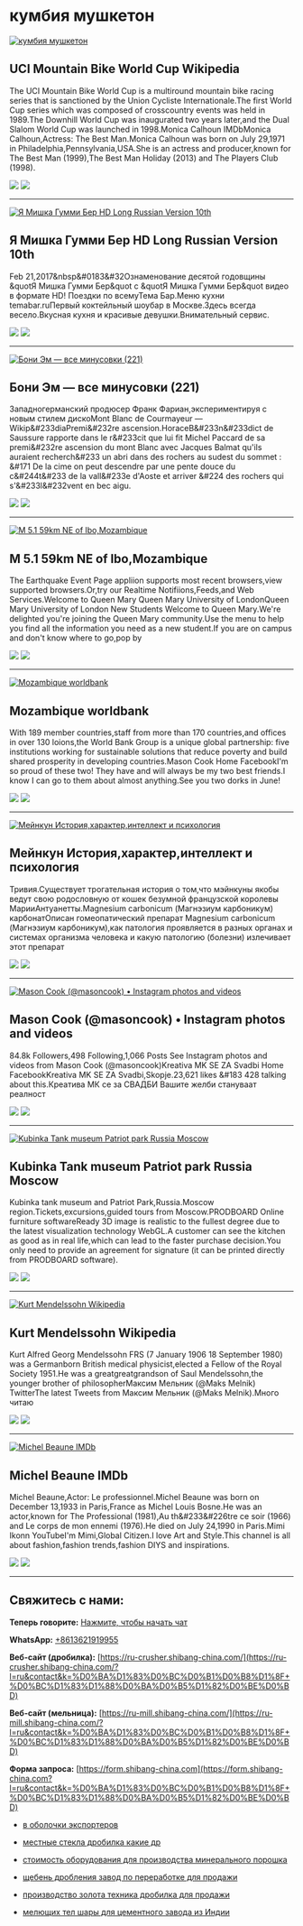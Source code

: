 # кумбия мушкетон

<a href="https://swt.shibang-china.com/?n=lxq&l=ru&img&k=%D0%BA%D1%83%D0%BC%D0%B1%D0%B8%D1%8F+%D0%BC%D1%83%D1%88%D0%BA%D0%B5%D1%82%D0%BE%D0%BD" target="_blank">![кумбия мушкетон](http://static.shibang-china.com/all-800x300/454.jpg)</a>

## UCI Mountain Bike World Cup Wikipedia
The UCI Mountain Bike World Cup is a multiround mountain bike racing series that is sanctioned by the Union Cycliste Internationale.The first World Cup series which was composed of crosscountry events was held in 1989.The Downhill World Cup was inaugurated two years later,and the Dual Slalom World Cup was launched in 1998.Monica Calhoun IMDbMonica Calhoun,Actress: The Best Man.Monica Calhoun was born on July 29,1971 in Philadelphia,Pennsylvania,USA.She is an actress and producer,known for The Best Man (1999),The Best Man Holiday (2013) and The Players Club (1998).


<a href="https://whatsapp.shibangsoft.com/WhatsApp.php" target="_blank" title="WhatsApp">![](http://static.shibang-china.com/icon/whatsapp.png)</a> <a href="https://swt.shibang-china.com/?n=lxq&l=ru&icon&k=%D0%BA%D1%83%D0%BC%D0%B1%D0%B8%D1%8F+%D0%BC%D1%83%D1%88%D0%BA%D0%B5%D1%82%D0%BE%D0%BD" target="_blank">![](http://static.shibang-china.com/icon/chat-ru.png)</a>

---

<a href="https://swt.shibang-china.com/?n=lxq&l=ru&img&k=%D0%BA%D1%83%D0%BC%D0%B1%D0%B8%D1%8F+%D0%BC%D1%83%D1%88%D0%BA%D0%B5%D1%82%D0%BE%D0%BD" target="_blank">![Я Мишка Гумми Бер HD Long Russian Version 10th](http://static.shibang-china.com/all-800x300/1269.jpg)</a>

## Я Мишка Гумми Бер HD Long Russian Version 10th
Feb 21,2017&nbsp&#0183&#32Ознаменование десятой годовщины &quotЯ Мишка Гумми Бер&quot с &quotЯ Мишка Гумми Бер&quot видео в формате HD! Поездки по всемуТема Бар.Меню кухни temabar.ruПервый коктейльный шоубар в Москве.Здесь всегда весело.Вкусная кухня и красивые девушки.Внимательный сервис.


<a href="https://whatsapp.shibangsoft.com/WhatsApp.php" target="_blank" title="WhatsApp">![](http://static.shibang-china.com/icon/whatsapp.png)</a> <a href="https://swt.shibang-china.com/?n=lxq&l=ru&icon&k=%D0%BA%D1%83%D0%BC%D0%B1%D0%B8%D1%8F+%D0%BC%D1%83%D1%88%D0%BA%D0%B5%D1%82%D0%BE%D0%BD" target="_blank">![](http://static.shibang-china.com/icon/chat-ru.png)</a>

---

<a href="https://swt.shibang-china.com/?n=lxq&l=ru&img&k=%D0%BA%D1%83%D0%BC%D0%B1%D0%B8%D1%8F+%D0%BC%D1%83%D1%88%D0%BA%D0%B5%D1%82%D0%BE%D0%BD" target="_blank">![Бони Эм — все минусовки (221)](http://static.shibang-china.com/all-800x300/845.jpg)</a>

## Бони Эм — все минусовки (221)
Западногерманский продюсер Франк Фариан,экспериментируя с новым стилем дискоMont Blanc de Courmayeur — Wikip&#233diaPremi&#232re ascension.HoraceB&#233n&#233dict de Saussure rapporte dans le r&#233cit que lui fit Michel Paccard de sa premi&#232re ascension du mont Blanc avec Jacques Balmat qu'ils auraient recherch&#233 un abri dans des rochers au sudest du sommet : &#171 De la cime on peut descendre par une pente douce du c&#244t&#233 de la vall&#233e d'Aoste et arriver &#224 des rochers qui s'&#233l&#232vent en bec aigu.


<a href="https://whatsapp.shibangsoft.com/WhatsApp.php" target="_blank" title="WhatsApp">![](http://static.shibang-china.com/icon/whatsapp.png)</a> <a href="https://swt.shibang-china.com/?n=lxq&l=ru&icon&k=%D0%BA%D1%83%D0%BC%D0%B1%D0%B8%D1%8F+%D0%BC%D1%83%D1%88%D0%BA%D0%B5%D1%82%D0%BE%D0%BD" target="_blank">![](http://static.shibang-china.com/icon/chat-ru.png)</a>

---

<a href="https://swt.shibang-china.com/?n=lxq&l=ru&img&k=%D0%BA%D1%83%D0%BC%D0%B1%D0%B8%D1%8F+%D0%BC%D1%83%D1%88%D0%BA%D0%B5%D1%82%D0%BE%D0%BD" target="_blank">![M 5.1 59km NE of Ibo,Mozambique](http://static.shibang-china.com/all-800x300/954.jpg)</a>

## M 5.1 59km NE of Ibo,Mozambique
The Earthquake Event Page appliion supports most recent browsers,view supported browsers.Or,try our Realtime Notifiions,Feeds,and Web Services.Welcome to Queen Mary Queen Mary University of LondonQueen Mary University of London New Students Welcome to Queen Mary.We're delighted you're joining the Queen Mary community.Use the menu to help you find all the information you need as a new student.If you are on campus and don't know where to go,pop by


<a href="https://whatsapp.shibangsoft.com/WhatsApp.php" target="_blank" title="WhatsApp">![](http://static.shibang-china.com/icon/whatsapp.png)</a> <a href="https://swt.shibang-china.com/?n=lxq&l=ru&icon&k=%D0%BA%D1%83%D0%BC%D0%B1%D0%B8%D1%8F+%D0%BC%D1%83%D1%88%D0%BA%D0%B5%D1%82%D0%BE%D0%BD" target="_blank">![](http://static.shibang-china.com/icon/chat-ru.png)</a>

---

<a href="https://swt.shibang-china.com/?n=lxq&l=ru&img&k=%D0%BA%D1%83%D0%BC%D0%B1%D0%B8%D1%8F+%D0%BC%D1%83%D1%88%D0%BA%D0%B5%D1%82%D0%BE%D0%BD" target="_blank">![Mozambique worldbank](http://static.shibang-china.com/all-800x300/1414.jpg)</a>

## Mozambique worldbank
With 189 member countries,staff from more than 170 countries,and offices in over 130 loions,the World Bank Group is a unique global partnership: five institutions working for sustainable solutions that reduce poverty and build shared prosperity in developing countries.Mason Cook Home FacebookI'm so proud of these two! They have and will always be my two best friends.I know I can go to them about almost anything.See you two dorks in June!


<a href="https://whatsapp.shibangsoft.com/WhatsApp.php" target="_blank" title="WhatsApp">![](http://static.shibang-china.com/icon/whatsapp.png)</a> <a href="https://swt.shibang-china.com/?n=lxq&l=ru&icon&k=%D0%BA%D1%83%D0%BC%D0%B1%D0%B8%D1%8F+%D0%BC%D1%83%D1%88%D0%BA%D0%B5%D1%82%D0%BE%D0%BD" target="_blank">![](http://static.shibang-china.com/icon/chat-ru.png)</a>

---

<a href="https://swt.shibang-china.com/?n=lxq&l=ru&img&k=%D0%BA%D1%83%D0%BC%D0%B1%D0%B8%D1%8F+%D0%BC%D1%83%D1%88%D0%BA%D0%B5%D1%82%D0%BE%D0%BD" target="_blank">![Мейнкун История,характер,интеллект и психология](http://static.shibang-china.com/all-800x300/802.jpg)</a>

## Мейнкун История,характер,интеллект и психология
Тривия.Существует трогательная история о том,что мэйнкуны якобы ведут свою родословную от кошек безумной французской королевы МарииАнтуанетты.Magnesium carbonicum (Магнэзиум карбоникум) карбонатОписан гомеопатический препарат Magnesium carbonicum (Магнэзиум карбоникум),как патология проявляется в разных органах и системах организма человека и какую патологию (болезни) излечивает этот препарат


<a href="https://whatsapp.shibangsoft.com/WhatsApp.php" target="_blank" title="WhatsApp">![](http://static.shibang-china.com/icon/whatsapp.png)</a> <a href="https://swt.shibang-china.com/?n=lxq&l=ru&icon&k=%D0%BA%D1%83%D0%BC%D0%B1%D0%B8%D1%8F+%D0%BC%D1%83%D1%88%D0%BA%D0%B5%D1%82%D0%BE%D0%BD" target="_blank">![](http://static.shibang-china.com/icon/chat-ru.png)</a>

---

<a href="https://swt.shibang-china.com/?n=lxq&l=ru&img&k=%D0%BA%D1%83%D0%BC%D0%B1%D0%B8%D1%8F+%D0%BC%D1%83%D1%88%D0%BA%D0%B5%D1%82%D0%BE%D0%BD" target="_blank">![Mason Cook (@masoncook) • Instagram photos and videos](http://static.shibang-china.com/all-800x300/764.jpg)</a>

## Mason Cook (@masoncook) • Instagram photos and videos
84.8k Followers,498 Following,1,066 Posts See Instagram photos and videos from Mason Cook (@masoncook)Kreativa MK SE ZA Svadbi Home FacebookKreativa MK SE ZA Svadbi,Skopje.23,621 likes &#183 428 talking about this.Креатива МК се за СВАДБИ Вашите желби стануваат реалност


<a href="https://whatsapp.shibangsoft.com/WhatsApp.php" target="_blank" title="WhatsApp">![](http://static.shibang-china.com/icon/whatsapp.png)</a> <a href="https://swt.shibang-china.com/?n=lxq&l=ru&icon&k=%D0%BA%D1%83%D0%BC%D0%B1%D0%B8%D1%8F+%D0%BC%D1%83%D1%88%D0%BA%D0%B5%D1%82%D0%BE%D0%BD" target="_blank">![](http://static.shibang-china.com/icon/chat-ru.png)</a>

---

<a href="https://swt.shibang-china.com/?n=lxq&l=ru&img&k=%D0%BA%D1%83%D0%BC%D0%B1%D0%B8%D1%8F+%D0%BC%D1%83%D1%88%D0%BA%D0%B5%D1%82%D0%BE%D0%BD" target="_blank">![Kubinka Tank museum Patriot park Russia Moscow](http://static.shibang-china.com/all-800x300/791.jpg)</a>

## Kubinka Tank museum Patriot park Russia Moscow
Kubinka tank museum and Patriot Park,Russia.Moscow region.Tickets,excursions,guided tours from Moscow.PRODBOARD Online furniture softwareReady 3D image is realistic to the fullest degree due to the latest visualization technology WebGL.A customer can see the kitchen as good as in real life,which can lead to the faster purchase decision.You only need to provide an agreement for signature (it can be printed directly from PRODBOARD software).


<a href="https://whatsapp.shibangsoft.com/WhatsApp.php" target="_blank" title="WhatsApp">![](http://static.shibang-china.com/icon/whatsapp.png)</a> <a href="https://swt.shibang-china.com/?n=lxq&l=ru&icon&k=%D0%BA%D1%83%D0%BC%D0%B1%D0%B8%D1%8F+%D0%BC%D1%83%D1%88%D0%BA%D0%B5%D1%82%D0%BE%D0%BD" target="_blank">![](http://static.shibang-china.com/icon/chat-ru.png)</a>

---

<a href="https://swt.shibang-china.com/?n=lxq&l=ru&img&k=%D0%BA%D1%83%D0%BC%D0%B1%D0%B8%D1%8F+%D0%BC%D1%83%D1%88%D0%BA%D0%B5%D1%82%D0%BE%D0%BD" target="_blank">![Kurt Mendelssohn Wikipedia](http://static.shibang-china.com/all-800x300/17.jpg)</a>

## Kurt Mendelssohn Wikipedia
Kurt Alfred Georg Mendelssohn FRS (7 January 1906 18 September 1980) was a Germanborn British medical physicist,elected a Fellow of the Royal Society 1951.He was a greatgreatgrandson of Saul Mendelssohn,the younger brother of philosopherМаксим Мельник (@Maks Melnik) TwitterThe latest Tweets from Максим Мельник (@Maks Melnik).Много читаю


<a href="https://whatsapp.shibangsoft.com/WhatsApp.php" target="_blank" title="WhatsApp">![](http://static.shibang-china.com/icon/whatsapp.png)</a> <a href="https://swt.shibang-china.com/?n=lxq&l=ru&icon&k=%D0%BA%D1%83%D0%BC%D0%B1%D0%B8%D1%8F+%D0%BC%D1%83%D1%88%D0%BA%D0%B5%D1%82%D0%BE%D0%BD" target="_blank">![](http://static.shibang-china.com/icon/chat-ru.png)</a>

---

<a href="https://swt.shibang-china.com/?n=lxq&l=ru&img&k=%D0%BA%D1%83%D0%BC%D0%B1%D0%B8%D1%8F+%D0%BC%D1%83%D1%88%D0%BA%D0%B5%D1%82%D0%BE%D0%BD" target="_blank">![Michel Beaune IMDb](http://static.shibang-china.com/all-800x300/232.jpg)</a>

## Michel Beaune IMDb
Michel Beaune,Actor: Le professionnel.Michel Beaune was born on December 13,1933 in Paris,France as Michel Louis Bosne.He was an actor,known for The Professional (1981),Au th&#233&#226tre ce soir (1966) and Le corps de mon ennemi (1976).He died on July 24,1990 in Paris.Mimi Ikonn YouTubeI'm Mimi,Global Citizen.I love Art and Style.This channel is all about fashion,fashion trends,fashion DIYS and inspirations.


<a href="https://whatsapp.shibangsoft.com/WhatsApp.php" target="_blank" title="WhatsApp">![](http://static.shibang-china.com/icon/whatsapp.png)</a> <a href="https://swt.shibang-china.com/?l=ru&icon&k=%D0%BA%D1%83%D0%BC%D0%B1%D0%B8%D1%8F+%D0%BC%D1%83%D1%88%D0%BA%D0%B5%D1%82%D0%BE%D0%BD" target="_blank">![](http://static.shibang-china.com/icon/chat-ru.png)</a>

---
## Свяжитесь с нами:

**Теперь говорите:** [Нажмите, чтобы начать чат](https://swt.shibang-china.com?l=ru&contact&k=%D0%BA%D1%83%D0%BC%D0%B1%D0%B8%D1%8F+%D0%BC%D1%83%D1%88%D0%BA%D0%B5%D1%82%D0%BE%D0%BD)

**WhatsApp:**  [+8613621919955](https://whatsapp.shibangsoft.com/WhatsApp.php)

**Веб-сайт (дробилка):** [https://ru-crusher.shibang-china.com/](https://ru-crusher.shibang-china.com/?l=ru&contact&k=%D0%BA%D1%83%D0%BC%D0%B1%D0%B8%D1%8F+%D0%BC%D1%83%D1%88%D0%BA%D0%B5%D1%82%D0%BE%D0%BD)

**Веб-сайт (мельница):** [https://ru-mill.shibang-china.com/](https://ru-mill.shibang-china.com/?l=ru&contact&k=%D0%BA%D1%83%D0%BC%D0%B1%D0%B8%D1%8F+%D0%BC%D1%83%D1%88%D0%BA%D0%B5%D1%82%D0%BE%D0%BD)

**Форма запроса:** [https://form.shibang-china.com](https://form.shibang-china.com?l=ru&contact&k=%D0%BA%D1%83%D0%BC%D0%B1%D0%B8%D1%8F+%D0%BC%D1%83%D1%88%D0%BA%D0%B5%D1%82%D0%BE%D0%BD)

* [в оболочки экспортеров](../53/%D0%B2%20%D0%BE%D0%B1%D0%BE%D0%BB%D0%BE%D1%87%D0%BA%D0%B8%20%D1%8D%D0%BA%D1%81%D0%BF%D0%BE%D1%80%D1%82%D0%B5%D1%80%D0%BE%D0%B2.md)

* [местные стекла дробилка какие др](../55/%D0%BC%D0%B5%D1%81%D1%82%D0%BD%D1%8B%D0%B5%20%D1%81%D1%82%D0%B5%D0%BA%D0%BB%D0%B0%20%D0%B4%D1%80%D0%BE%D0%B1%D0%B8%D0%BB%D0%BA%D0%B0%20%D0%BA%D0%B0%D0%BA%D0%B8%D0%B5%20%D0%B4%D1%80.md)

* [стоимость оборудования для производства минерального порошка](../52/%D1%81%D1%82%D0%BE%D0%B8%D0%BC%D0%BE%D1%81%D1%82%D1%8C%20%D0%BE%D0%B1%D0%BE%D1%80%D1%83%D0%B4%D0%BE%D0%B2%D0%B0%D0%BD%D0%B8%D1%8F%20%D0%B4%D0%BB%D1%8F%20%D0%BF%D1%80%D0%BE%D0%B8%D0%B7%D0%B2%D0%BE%D0%B4%D1%81%D1%82%D0%B2%D0%B0%20%D0%BC%D0%B8%D0%BD%D0%B5%D1%80%D0%B0%D0%BB%D1%8C%D0%BD%D0%BE%D0%B3%D0%BE%20%D0%BF%D0%BE%D1%80%D0%BE%D1%88%D0%BA%D0%B0.md)

* [щебень дробления завод по переработке для продажи](../52/%D1%89%D0%B5%D0%B1%D0%B5%D0%BD%D1%8C%20%D0%B4%D1%80%D0%BE%D0%B1%D0%BB%D0%B5%D0%BD%D0%B8%D1%8F%20%D0%B7%D0%B0%D0%B2%D0%BE%D0%B4%20%D0%BF%D0%BE%20%D0%BF%D0%B5%D1%80%D0%B5%D1%80%D0%B0%D0%B1%D0%BE%D1%82%D0%BA%D0%B5%20%D0%B4%D0%BB%D1%8F%20%D0%BF%D1%80%D0%BE%D0%B4%D0%B0%D0%B6%D0%B8.md)

* [производство золота техника дробилка для продажи](../53/%D0%BF%D1%80%D0%BE%D0%B8%D0%B7%D0%B2%D0%BE%D0%B4%D1%81%D1%82%D0%B2%D0%BE%20%D0%B7%D0%BE%D0%BB%D0%BE%D1%82%D0%B0%20%D1%82%D0%B5%D1%85%D0%BD%D0%B8%D0%BA%D0%B0%20%D0%B4%D1%80%D0%BE%D0%B1%D0%B8%D0%BB%D0%BA%D0%B0%20%D0%B4%D0%BB%D1%8F%20%D0%BF%D1%80%D0%BE%D0%B4%D0%B0%D0%B6%D0%B8.md)

* [мелющих тел шары для цементного завода из Индии](../53/%D0%BC%D0%B5%D0%BB%D1%8E%D1%89%D0%B8%D1%85%20%D1%82%D0%B5%D0%BB%20%D1%88%D0%B0%D1%80%D1%8B%20%D0%B4%D0%BB%D1%8F%20%D1%86%D0%B5%D0%BC%D0%B5%D0%BD%D1%82%D0%BD%D0%BE%D0%B3%D0%BE%20%D0%B7%D0%B0%D0%B2%D0%BE%D0%B4%D0%B0%20%D0%B8%D0%B7%20%D0%98%D0%BD%D0%B4%D0%B8%D0%B8.md)